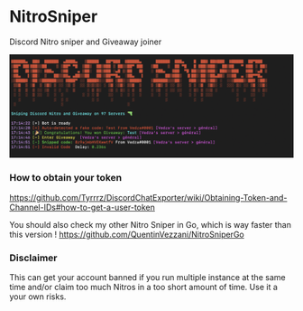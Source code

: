 # NitroSniper
Discord Nitro sniper and Giveaway joiner 

![Screenshot](screenshot.png)

### How to obtain your token
https://github.com/Tyrrrz/DiscordChatExporter/wiki/Obtaining-Token-and-Channel-IDs#how-to-get-a-user-token

You should also check my other Nitro Sniper in Go, which is way faster than this version !
https://github.com/QuentinVezzani/NitroSniperGo

### Disclaimer
This can get your account banned if you run multiple instance at the same time and/or claim too much Nitros in a too short amount of time. Use it a your own risks.
